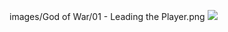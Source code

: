images/God of War/01 - Leading the Player.png
<img src="images/God of War/01 - Leading the Player.png = 1920x1080"/>

